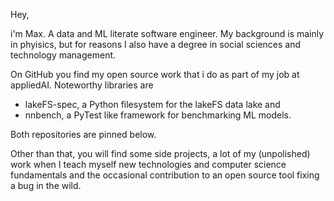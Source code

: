 Hey, 

i'm Max. A data and ML literate software engineer.
My background is mainly in phyisics, but for reasons I also have a degree in social sciences and technology management.

On GitHub you find my open source work that i do as part of my job at appliedAI. Noteworthy libraries are 

- lakeFS-spec, a Python filesystem for the lakeFS data lake and
- nnbench, a PyTest like framework for benchmarking ML models.

Both repositories are pinned below.

Other than that, you will find some side projects, a lot of my (unpolished) work when I teach myself new technologies and computer science fundamentals and the occasional contribution to an open source tool fixing a bug in the wild.

